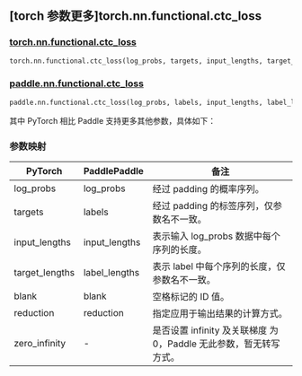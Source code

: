 ## [torch 参数更多]torch.nn.functional.ctc_loss

### [torch.nn.functional.ctc_loss](https://pytorch.org/docs/stable/generated/torch.nn.functional.ctc_loss.html#torch.nn.functional.ctc_loss)

```python
torch.nn.functional.ctc_loss(log_probs, targets, input_lengths, target_lengths, blank=0, reduction='mean', zero_infinity=False)
```

### [paddle.nn.functional.ctc_loss](https://www.paddlepaddle.org.cn/documentation/docs/zh/api/paddle/nn/functional/ctc_loss_cn.html)

```python
paddle.nn.functional.ctc_loss(log_probs, labels, input_lengths, label_lengths, blank=0, reduction='mean')
```

其中 PyTorch 相比 Paddle 支持更多其他参数，具体如下：

### 参数映射

| PyTorch        | PaddlePaddle  | 备注                                                               |
| -------------- | ------------- | ------------------------------------------------------------------ |
| log_probs      | log_probs     | 经过 padding 的概率序列。                                          |
| targets        | labels        | 经过 padding 的标签序列，仅参数名不一致。                          |
| input_lengths  | input_lengths | 表示输入 log_probs 数据中每个序列的长度。                          |
| target_lengths | label_lengths | 表示 label 中每个序列的长度，仅参数名不一致。                      |
| blank          | blank         | 空格标记的 ID 值。                                                 |
| reduction      | reduction     | 指定应用于输出结果的计算方式。                                     |
| zero_infinity  | -             | 是否设置 infinity 及关联梯度 为 0，Paddle 无此参数，暂无转写方式。 |
